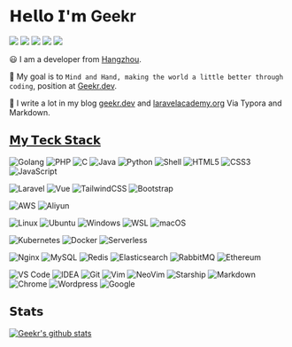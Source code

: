 # 𝗛𝗲𝗹𝗹𝗼 𝗜'𝗺 Geekr

[![](https://img.shields.io/badge/--%23000000?style=flat&logo=github&logoColor=ffffff)](https://github.com/geekr-dev)
[![](https://img.shields.io/badge/--%23000000?style=flat&logo=wechat&logoColor=ffffff)](https://laravel.gstatics.cn/storage/uploads/images/gallery/2021-01/qrcode_for_gh_dfe2959634cf_258.jpg)
[![](https://img.shields.io/badge/--%23000000?style=flat&logo=twitter&logoColor=ffffff)](https://twitter.com/xueyuanjun)
[![](https://img.shields.io/badge/--%23000000?style=flat&logo=zhihu&logoColor=ffffff)](https://www.zhihu.com/people/xueyuanjun)
[![](https://img.shields.io/badge/--%23000000?style=flat&logo=rss&logoColor=ffffff)](https://geekr.dev/feed)

:smiley: I am a developer from [Hangzhou](https://en.wikipedia.org/wiki/Hangzhou).

:dart: My goal is to `Mind and Hand, making the world a little better through coding`, position at [Geekr.dev](https://geekr.dev).

:pencil: I write a lot in my blog [geekr.dev](https://geekr.dev) and [laravelacademy.org](https://laravelacademy.org) Via Typora and Markdown.

## [𝗠𝘆 𝗧𝗲𝗰𝗸 𝗦𝘁𝗮𝗰𝗸](https://www.bmpi.dev/dev/tech-stack-of-side-project/)

![Golang](https://img.shields.io/badge/-Golang-%2329BEB0?style=flat-square&logo=go&logoColor=ffffff)
![PHP](https://img.shields.io/badge/PHP-777BB4?style=flat-square&logo=php&logoColor=white)
![C](https://img.shields.io/badge/C-00599C?style=flat-square&logo=c&logoColor=white)
![Java](https://img.shields.io/badge/Java-ED8B00?style=flat-square&logo=java&logoColor=white)
![Python](https://img.shields.io/badge/Python-3776AB?style=flat-square&logo=python&logoColor=white)
![Shell](https://img.shields.io/badge/Shell-121011?style=flat-square&logo=gnu-bash&logoColor=white)
![HTML5](https://img.shields.io/badge/-HTML5-%23E44D27?style=flat-square&logo=html5&logoColor=ffffff)
![CSS3](https://img.shields.io/badge/-CSS3-%231572B6?style=flat-square&logo=css3)
![JavaScript](https://img.shields.io/badge/-JavaScript-%23F7DF1C?style=flat-square&logo=javascript&logoColor=000000&labelColor=%23F7DF1C&color=%23FFCE5A)

![Laravel](https://img.shields.io/badge/Laravel-FF2D20?style=flat-square&logo=laravel&logoColor=white)
![Vue](https://img.shields.io/badge/Vue.js-35495E?style=flat-square&logo=vue.js&logoColor=4FC08D)
![TailwindCSS](https://img.shields.io/badge/Tailwind_CSS-38B2AC?style=flat-square&logo=tailwind-css&logoColor=white)
![Bootstrap](https://img.shields.io/badge/Bootstrap-563D7C?style=flat-square&logo=bootstrap&logoColor=white)

![AWS](https://img.shields.io/badge/-AWS-%23232F3E?style=flat-square&logo=amazon-aws&logoColor=ffffff)
![Aliyun](https://img.shields.io/badge/Alibaba_Cloud-FF6A00?style=flat-square&logo=alibabacloud&logoColor=white)

![Linux](https://img.shields.io/badge/-Linux-%23FCC624?style=flat-square&logo=linux&logoColor=%23ffffff)
![Ubuntu](https://img.shields.io/badge/Ubuntu-E95420?style=flat-square&logo=ubuntu&logoColor=white)
![Windows](https://img.shields.io/badge/Windows-0078D6?style=flat-square&logo=windows&logoColor=white)
![WSL](https://img.shields.io/badge/WSL-0a97f5?style=flat-square&logo=linux&logoColor=white)
![macOS](https://img.shields.io/badge/mac%20os-000000?style=flat-square&logo=apple&logoColor=white)

![Kubernetes](https://img.shields.io/badge/-Kubernetes-%23326ce5?style=flat-square&logo=kubernetes&logoColor=ffffff)
![Docker](https://img.shields.io/badge/-Docker-%232496ED?style=flat-square&logo=docker&logoColor=ffffff)
![Serverless](https://img.shields.io/badge/-Serverless-%23FD5750?style=flat-square&logo=serverless&logoColor=ffffff)

![Nginx](https://img.shields.io/badge/-Nginx-%23269539?style=flat-square&logo=nginx&logoColor=ffffff)
![MySQL](https://img.shields.io/badge/-MySQL-%234479A1?style=flat-square&logo=mysql&logoColor=ffffff)
![Redis](https://img.shields.io/badge/-Redis-%23DC382D?style=flat-square&logo=redis&logoColor=ffffff)
![Elasticsearch](https://img.shields.io/badge/-Elasticsearch-%23005571?style=flat-square&logo=elasticsearch&logoColor=ffffff)
![RabbitMQ](https://img.shields.io/badge/rabbitmq-%23FF6600.svg?&style=flat-square&logo=rabbitmq&logoColor=white)
![Ethereum](https://img.shields.io/badge/Ethereum-3C3C3D?style=flat-square&logo=Ethereum&logoColor=white)

![VS Code](https://img.shields.io/badge/-VSCode-%23007ACC?style=flat-square&logo=visual-studio-code&logoColor=%23ffffff)
![IDEA](https://img.shields.io/badge/-IDEA-%23000000?style=flat-square&logo=IntelliJ-IDEA&logoColor=%23ffffff)
![Git](https://img.shields.io/badge/-Git-%23F05032?style=flat-square&logo=git&logoColor=%23ffffff)
![Vim](https://img.shields.io/badge/-Vim-%23019733?style=flat-square&logo=vim&logoColor=%23ffffff)
![NeoVim](https://img.shields.io/badge/NeoVim-%2357A143.svg?&style=flat-square&logo=neovim&logoColor=white)
![Starship](https://img.shields.io/badge/starship-DD0B78?style=flat-square&logo=starship&logoColor=white)
![Markdown](https://img.shields.io/badge/Markdown-000000?style=flat-square&logo=markdown&logoColor=white)
![Chrome](https://img.shields.io/badge/-Chrome-%234285F4?style=flat-square&logo=google-chrome&logoColor=%23ffffff)
![Wordpress](https://img.shields.io/badge/Wordpress-21759B?style=flat-square&logo=wordpress&logoColor=white)
![Google](	https://img.shields.io/badge/Google-4285F4?logo=google&logoColor=fff&style=flat-square)

## 𝗦𝘁𝗮𝘁𝘀

[![Geekr's github stats](https://github-readme-stats-gray-kappa.vercel.app/api?username=geekr-dev&count_private=true&show_icons=true)](https://geekr.dev)

<!--
**geekr-dev/geekr-dev** is a ✨ _special_ ✨ repository because its `README.md` (this file) appears on your GitHub profile.

Here are some ideas to get you started:

- 🔭 I’m currently working on ...
- 🌱 I’m currently learning ...
- 👯 I’m looking to collaborate on ...
- 🤔 I’m looking for help with ...
- 💬 Ask me about ...
- 📫 How to reach me: ...
- 😄 Pronouns: ...
- ⚡ Fun fact: ...
-->

